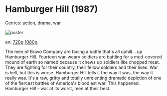 # Hamburger Hill (1987)

Genres: action, drama, war

![poster](http://image.tmdb.org/t/p/w500/dv7kAXS2wFWuCdMmB1lw1dyo358.jpg)

en:
  [720p](magnet:?xt=urn:btih:f58fa6ed73e4f39cf664ee50446258c48f4e05ad&dn=Hamburger+Hill+%281987%29+720p+BrRip+x264+-+YIFY&tr=udp%3A%2F%2Ftracker.openbittorrent.com%3A80%2Fannounce&tr=udp%3A%2F%2Fglotorrents.pw%3A6969%2Fannounce&tr=udp%3A%2F%2Ftracker.openbittorrent.com%3A80%2Fannounce&tr=udp%3A%2F%2Ftracker.opentrackr.org%3A1337%2Fannounce&tr=udp%3A%2F%2Fzer0day.to%3A1337%2Fannounce&tr=udp%3A%2F%2Ftracker.coppersurfer.tk%3A6969%2Fannounce)
  [1080p](magnet:?xt=urn:btih:628f5fe8e81960b1958297f3ae0b55e7d87701be&dn=Hamburger+Hill+(1987)+%5B1080p%5D&tr=udp%3A%2F%2Ftracker.yify-torrents.com%2Fannounce&tr=udp%3A%2F%2Fopen.demonii.com%3A1337&tr=udp%3A%2F%2Fexodus.desync.com%3A6969&tr=udp%3A%2F%2Ftracker.istole.it%3A80&tr=udp%3A%2F%2Ftracker.publicbt.com%3A80&tr=udp%3A%2F%2Ftracker.openbittorrent.com%3A80&tr=udp%3A%2F%2Ftracker.leechers-paradise.org%3A6969&tr=udp%3A%2F%2F9.rarbg.com%3A2710&tr=udp%3A%2F%2Fp4p.arenabg.ch%3A1337&tr=udp%3A%2F%2Fp4p.arenabg.com%3A1337&tr=udp%3A%2F%2Ftracker.coppersurfer.tk%3A6969)
  


The men of Bravo Company are facing a battle that's all uphill… up Hamburger Hill. Fourteen war-weary soldiers are battling for a mud-covered mound of earth so named because it chews up soldiers like chopped meat. They are fighting for their country, their fellow soldiers and their lives. War is hell, but this is worse. Hamburger Hill tells it the way it was, the way it really was. It's a raw, gritty and totally unrelenting dramatic depiction of one of the fiercest battles of America's bloodiest war. This happened. Hamburger Hill - war at its worst, men at their best.